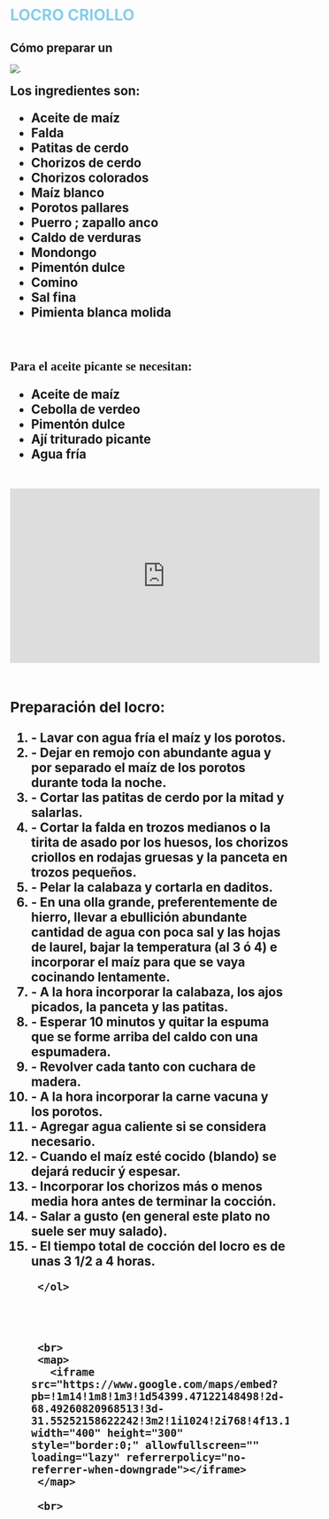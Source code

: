 <html lang="en" dir="ltr">
    <meta charset="utf-8"

  <body>
    <br>
    <h1 style="color:#87CEEB">LOCRO CRIOLLO</h1>
    <h2>Cómo preparar un </h2>
    <img src="https://encrypted-tbn0.gstatic.com/images?q=tbn:ANd9GcTPuzluSEv5Xk5oHBEiyZnaQ1NDJ2q0sqhRWw&usqp=CAU" alt=".">
    <br>
    <br>
    <b style="font-size:160%;">Los ingredientes son:</<b>
      <ul>
        <li>Aceite de maíz</li>
        <li>Falda</li>
        <li>Patitas de cerdo</li>
        <li>Chorizos de cerdo</li>
        <li>Chorizos colorados </li>
        <li>Maíz blanco</li>
        <li>Porotos pallares</li>
        <li>Puerro ; zapallo anco</li>
        <li>Caldo de verduras</li>
        <li>Mondongo</li>
        <li>Pimentón dulce </li>
        <li>Comino</li>
        <li>Sal fina</li>
        <li>Pimienta blanca molida</li>
     </ul>
     <br>
     <p style="font-family:verdana;">Para el aceite picante se necesitan:</p>
     <ul>
       <li>Aceite de maíz </li>
       <li>Cebolla de verdeo</li>
       <li>Pimentón dulce</li>
       <li>Ají triturado picante</li>
       <li>Agua fría</li>
     </ul>
     <br>
     <iframe width="560" height="315" src="https://www.youtube.com/embed/FItmfUAMKoU" title="YouTube video player" frameborder="0" allow="accelerometer; autoplay; clipboard-write; encrypted-media; gyroscope; picture-in-picture; web-share" allowfullscreen></iframe>
     <br>
     <br>
     <h3>Preparación del locro:</h3>
     <ol>
       <li>- Lavar con agua fría el maíz y los porotos.</li>
       <li>- Dejar en remojo con abundante agua y por separado el maíz de los porotos durante toda la noche.</li>
       <li>- Cortar las patitas de cerdo por la mitad y salarlas.</li>
       <li>- Cortar la falda en trozos medianos o la tirita de asado por los huesos, los chorizos criollos en rodajas gruesas y la panceta en trozos pequeños.</li>
       <li>- Pelar la calabaza y cortarla en daditos.</li>
       <li>- En una olla grande, preferentemente de hierro, llevar a ebullición abundante cantidad de agua con poca sal y las hojas de laurel, bajar la temperatura (al 3 ó 4) e incorporar el maíz para que se vaya cocinando lentamente.</li>
       <li>- A la hora incorporar la calabaza, los ajos picados, la panceta y las patitas.</li>
       <li>- Esperar 10 minutos y quitar la espuma que se forme arriba del caldo con una espumadera.</li>
       <li>- Revolver cada tanto con cuchara de madera.</li>
       <li>- A la hora incorporar la carne vacuna y los porotos.</li>
       <li>- Agregar agua caliente si se considera necesario.</li>
       <li>- Cuando el maíz esté cocido (blando) se dejará reducir ý espesar.</li>
       <li>- Incorporar los chorizos más o menos media hora antes de terminar la cocción.</li>
       <li>- Salar a gusto (en general este plato no suele ser muy salado).</li>
       <li>- El tiempo total de cocción del locro es de unas 3 1/2 a 4 horas.</li>

     </ol>




     <br>
     <map>
       <iframe src="https://www.google.com/maps/embed?pb=!1m14!1m8!1m3!1d54399.47122148498!2d-68.49260820968513!3d-31.55252158622242!3m2!1i1024!2i768!4f13.1!3m3!1m2!1s0x96816bf1b1fb4ccd%3A0xa9a662bdbf20408b!2sResto%20Los%20Nietos!5e0!3m2!1ses!2sar!4v1683120780138!5m2!1ses!2sar" width="400" height="300" style="border:0;" allowfullscreen="" loading="lazy" referrerpolicy="no-referrer-when-downgrade"></iframe>
     </map>

     <br>




















  </body>
</html>

  

